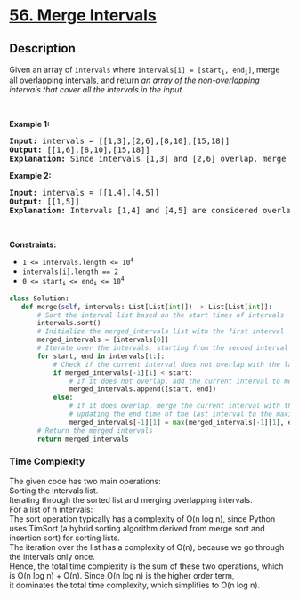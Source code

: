 # [56. Merge Intervals](https://leetcode.com/problems/merge-intervals)


## Description

<!-- description:start -->

<p>Given an array&nbsp;of <code>intervals</code>&nbsp;where <code>intervals[i] = [start<sub>i</sub>, end<sub>i</sub>]</code>, merge all overlapping intervals, and return <em>an array of the non-overlapping intervals that cover all the intervals in the input</em>.</p>

<p>&nbsp;</p>
<p><strong class="example">Example 1:</strong></p>

<pre>
<strong>Input:</strong> intervals = [[1,3],[2,6],[8,10],[15,18]]
<strong>Output:</strong> [[1,6],[8,10],[15,18]]
<strong>Explanation:</strong> Since intervals [1,3] and [2,6] overlap, merge them into [1,6].
</pre>

<p><strong class="example">Example 2:</strong></p>

<pre>
<strong>Input:</strong> intervals = [[1,4],[4,5]]
<strong>Output:</strong> [[1,5]]
<strong>Explanation:</strong> Intervals [1,4] and [4,5] are considered overlapping.
</pre>

<p>&nbsp;</p>
<p><strong>Constraints:</strong></p>

<ul>
	<li><code>1 &lt;= intervals.length &lt;= 10<sup>4</sup></code></li>
	<li><code>intervals[i].length == 2</code></li>
	<li><code>0 &lt;= start<sub>i</sub> &lt;= end<sub>i</sub> &lt;= 10<sup>4</sup></code></li>
</ul>


```python
class Solution:
   def merge(self, intervals: List[List[int]]) -> List[List[int]]:
       # Sort the interval list based on the start times of intervals
       intervals.sort()
       # Initialize the merged_intervals list with the first interval
       merged_intervals = [intervals[0]]
       # Iterate over the intervals, starting from the second interval
       for start, end in intervals[1:]:
           # Check if the current interval does not overlap with the last interval in merged_intervals
           if merged_intervals[-1][1] < start:
               # If it does not overlap, add the current interval to merged_intervals
               merged_intervals.append([start, end])
           else:
               # If it does overlap, merge the current interval with the last one by
               # updating the end time of the last interval to the maximum end time seen so far
               merged_intervals[-1][1] = max(merged_intervals[-1][1], end)
       # Return the merged intervals
       return merged_intervals

```


### Time Complexity
The given code has two main operations:  
Sorting the intervals list.  
Iterating through the sorted list and merging overlapping intervals.  
For a list of n intervals:  
The sort operation typically has a complexity of O(n log n), since Python uses TimSort (a hybrid sorting algorithm derived from merge sort and   
insertion sort) for sorting lists.  
The iteration over the list has a complexity of O(n), because we go through the intervals only once.  
Hence, the total time complexity is the sum of these two operations, which is O(n log n) + O(n). Since O(n log n) is the higher order term,   
it dominates the total time complexity, which simplifies to O(n log n).  

